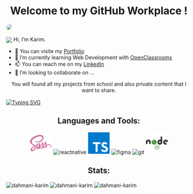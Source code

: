 <h1 align="center">Welcome to my GitHub Workplace !</h1>
<img src="https://media.licdn.com/dms/image/D5616AQEdW0aCPfmUwA/profile-displaybackgroundimage-shrink_350_1400/0/1709566969962?e=1715212800&v=beta&t=9iQYVN0J08WdAo-uvNR_rqwm0cM9sb_rQwPoD6EVS0Y" style="border-radius: 15px" />

<img align="center" src="https://raw.githubusercontent.com/MartinHeinz/MartinHeinz/master/wave.gif" width="30px"> Hi, I’m Karim.

- 👀 You can visite my [Portfolio](https://dahmani-karim.github.io)
- 🌱 I’m currently learning Web Development with [OpenClassrooms](https://openclassrooms.com)
- 📫 You can reach me on my [LinkedIn](https://www.linkedin.com/in/karimdahmani/)
- 💞️ I’m looking to collaborate on ...

 <p align="center">You will found all my projects from school and also private content that I want to share.</p>
 <a href="https://git.io/typing-svg"><img align="center" src="https://readme-typing-svg.herokuapp.com?font=&pause=1000&color=808080&width=768&lines=Feel+free+to+give+stars+or+forks.+💻+Sharing+is+caring+!+💞️" alt="Typing SVG" /></a>

<h2 align="center">Languages and Tools:</h2>
<p align="center">
 <img src="https://raw.githubusercontent.com/devicons/devicon/master/icons/sass/sass-original.svg" alt="sass" width="60" height="60"/>
 <img src="https://reactnative.dev/img/header_logo.svg" alt="reactnative" width="60" height="60"/>
 <img src="https://raw.githubusercontent.com/devicons/devicon/master/icons/typescript/typescript-original.svg" alt="typescript" width="60" height="60"/>
 <!--- <a href="https://www.cprogramming.com/" target="_blank" rel="noreferrer"> <img src="https://raw.githubusercontent.com/devicons/devicon/master/icons/c/c-original.svg" alt="c" width="60" height="60"/> </a>
 <a href="https://www.w3schools.com/cpp/" target="_blank" rel="noreferrer"> <img src="https://raw.githubusercontent.com/devicons/devicon/master/icons/cplusplus/cplusplus-original.svg" alt="cplusplus" width="60" height="60"/> </a>
 <a href="https://www.w3schools.com/cs/" target="_blank" rel="noreferrer"> <img src="https://raw.githubusercontent.com/devicons/devicon/master/icons/csharp/csharp-original.svg" alt="csharp" width="60" height="60"/> </a> --->
 <img src="https://www.vectorlogo.zone/logos/figma/figma-icon.svg" alt="figma" width="60" height="60"/>
 <img src="https://www.vectorlogo.zone/logos/git-scm/git-scm-icon.svg" alt="git" width="60" height="60"/>
 <img src="https://raw.githubusercontent.com/devicons/devicon/master/icons/nodejs/nodejs-original-wordmark.svg" alt="nodejs" width="60" height="60"/>
 <!--- <a href="https://www.mysql.com/" target="_blank" rel="noreferrer"> <img src="https://raw.githubusercontent.com/devicons/devicon/master/icons/mysql/mysql-original-wordmark.svg" alt="mysql" width="60" height="60"/> </a>
 <a href="https://www.php.net" target="_blank" rel="noreferrer"> <img src="https://raw.githubusercontent.com/devicons/devicon/master/icons/php/php-original.svg" alt="php" width="60" height="60"/> </a>
 <a href="https://www.python.org" target="_blank" rel="noreferrer"> <img src="https://raw.githubusercontent.com/devicons/devicon/master/icons/python/python-original.svg" alt="python" width="60" height="60"/> </a> --->
 </p>

<h2 align="center"> Stats:</h2>
<p>
 <img align="center" src="https://github-readme-stats.vercel.app/api?username=dahmani-karim&show_icons=true&theme=dark&locale=en" alt="dahmani-karim" height="124px"/>
 <img align="center" src="https://github-readme-stats.vercel.app/api/top-langs?username=dahmani-karim&show_icons=true&theme=dark&locale=en&layout=compact" alt="dahmani-karim" height="124px"/>
 <img align="center" src="https://github-readme-streak-stats.herokuapp.com/?user=dahmani-karim&theme=dark" alt="dahmani-karim" height="124px"/>
</p>
<!---
dahmani-karim/dahmani-karim is a ✨ special ✨ repository because its `README.md` (this file) appears on your GitHub profile.
You can click the Preview link to take a look at your changes.
--->
